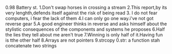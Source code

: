 0.98 Battery st.
1.Don't swap horses in crossing a stream
2.This report,by its very lenghth,defends itself against the risk of being read
3. I do not fear computers, i fear the lack of them
4.I can only go one way.i've not got reverse gear
5.A good engineer thinks in reverse and asks himself about the stylistic consequences of the components and systems he proposes
6.Half the lies they tell about me aren't true
7.Winning is only half of it.Having fun is tthe other half
8.Arrays are not pointers
9.strcopy
0.str:
a function stah concatenate two strings
